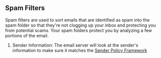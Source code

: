 ## Spam Filters 
Spam filters are used to sort emails that are identified as spam into the spam folder so that they're not clogging up your inbox and protecting you from potential scams. Your spam folders protect you by analyzing a few portions of the email. 
1. Sender Information: The email server will look at the sender's information to make sure it matches the [Sender Policy Framework](Encryption.md)

